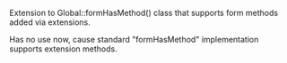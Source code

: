 Extension to Global::formHasMethod() class that supports form methods added via extensions.

Has no use now, cause standard "formHasMethod" implementation supports extension methods. 
